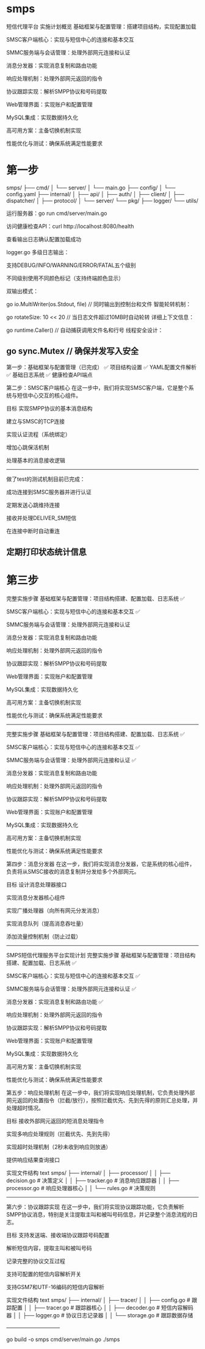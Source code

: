 # smps
短信代理平台
实施计划概览
基础框架与配置管理：搭建项目结构，实现配置加载

SMSC客户端核心：实现与短信中心的连接和基本交互

SMMC服务端与会话管理：处理外部网元连接和认证

消息分发器：实现消息复制和路由功能

响应处理机制：处理外部网元返回的指令

协议跟踪实现：解析SMPP协议和号码提取

Web管理界面：实现账户和配置管理

MySQL集成：实现数据持久化

高可用方案：主备切换机制实现

性能优化与测试：确保系统满足性能要求



# 第一步
smps/
├── cmd/
│   └── server/
│       └── main.go
├── config/
│   └── config.yaml
├── internal/
│   ├── api/
│   ├── auth/
│   ├── client/
│   ├── dispatcher/
│   ├── protocol/
│   └── server/
└── pkg/
    ├── logger/
    └── utils/


运行服务器：go run cmd/server/main.go

访问健康检查API：curl http://localhost:8080/health

查看输出日志确认配置加载成功

logger.go
多级日志输出：

支持DEBUG/INFO/WARNING/ERROR/FATAL五个级别

不同级别使用不同颜色标记（支持终端颜色显示）

双输出模式：

go
io.MultiWriter(os.Stdout, file) // 同时输出到控制台和文件
智能轮转机制：

go
rotateSize: 10 << 20 // 当日志文件超过10MB时自动轮转
详细上下文信息：

go
runtime.Caller() // 自动捕获调用文件名和行号
线程安全设计：

go
sync.Mutex // 确保并发写入安全
-----
第一步：基础框架与配置管理（已完成）
✅ 项目结构设置
✅ YAML配置文件解析
✅ 基础日志系统
✅ 健康检查API端点

第二步：SMSC客户端核心
在这一步中，我们将实现SMSC客户端，它是整个系统与短信中心交互的核心组件。

目标
实现SMPP协议的基本消息结构

建立与SMSC的TCP连接

实现认证流程（系统绑定）

增加心跳保活机制

处理基本的消息接收逻辑

----
做了test的测试机制目前已完成：

成功连接到SMSC服务器并进行认证

定期发送心跳维持连接

接收并处理DELIVER_SM短信

在连接中断时自动重连

定期打印状态统计信息
------



# 第三步
完整实施步骤
基础框架与配置管理：项目结构搭建、配置加载、日志系统 ✅

SMSC客户端核心：实现与短信中心的连接和基本交互 ✅

SMMC服务端与会话管理：处理外部网元连接和认证

消息分发器：实现消息复制和路由功能

响应处理机制：处理外部网元返回的指令

协议跟踪实现：解析SMPP协议和号码提取

Web管理界面：实现账户和配置管理

MySQL集成：实现数据持久化

高可用方案：主备切换机制实现

性能优化与测试：确保系统满足性能要求

______________________
完整实施步骤
基础框架与配置管理：项目结构搭建、配置加载、日志系统 ✅

SMSC客户端核心：实现与短信中心的连接和基本交互 ✅

SMMC服务端与会话管理：处理外部网元连接和认证 ✅

消息分发器：实现消息复制和路由功能

响应处理机制：处理外部网元返回的指令

协议跟踪实现：解析SMPP协议和号码提取

Web管理界面：实现账户和配置管理

MySQL集成：实现数据持久化

高可用方案：主备切换机制实现

性能优化与测试：确保系统满足性能要求

第四步：消息分发器
在这一步，我们将实现消息分发器，它是系统的核心组件，负责将从SMSC接收的消息复制并分发给多个外部网元。

目标
设计消息处理器接口

实现消息分发器核心组件

实现广播处理器（向所有网元分发消息）

实现消息队列（提高消息吞吐量）

添加流量控制机制（防止过载）



__________________________


SMPS短信代理服务平台实现计划
完整实施步骤
基础框架与配置管理：项目结构搭建、配置加载、日志系统 ✅

SMSC客户端核心：实现与短信中心的连接和基本交互 ✅

SMMC服务端与会话管理：处理外部网元连接和认证 ✅

消息分发器：实现消息复制和路由功能 ✅

响应处理机制：处理外部网元返回的指令

协议跟踪实现：解析SMPP协议和号码提取

Web管理界面：实现账户和配置管理

MySQL集成：实现数据持久化

高可用方案：主备切换机制实现

性能优化与测试：确保系统满足性能要求

第五步：响应处理机制
在这一步中，我们将实现响应处理机制，它负责处理外部网元返回的处置指令（拦截/放行），按照拦截优先、先到先得的原则汇总处理，并处理超时情况。

目标
接收外部网元返回的短消息处理指令

实现多响应处理规则（拦截优先、先到先得）

实现超时处理机制（2秒未收到响应则放通）

提供响应结果查询接口

实现文件结构
text
smps/
├── internal/
│   ├── processor/
│   │   ├── decision.go       # 决策定义
│   │   ├── tracker.go        # 消息响应跟踪器
│   │   ├── processor.go      # 响应处理器核心
│   │   └── rules.go          # 决策规则



___________

第六步：协议跟踪实现
在这一步中，我们将实现协议跟踪功能，它负责解析SMPP协议消息，特别是关注提取主叫和被叫号码信息，并记录整个消息流程的日志。

目标
支持发送端、接收端协议跟踪号码配置

解析短信内容，提取主叫和被叫号码

记录完整的协议交互过程

支持可配置的短信内容解析开关

支持GSM7和UTF-16编码的短信内容解析

实现文件结构
text
smps/
├── internal/
│   ├── tracer/
│   │   ├── config.go         # 跟踪配置
│   │   ├── tracer.go         # 跟踪器核心
│   │   ├── decoder.go        # 短信内容解码器
│   │   ├── logger.go         # 协议日志记录器
│   │   └── storage.go        # 跟踪数据存储

——————————



go build -o smps cmd/server/main.go
./smps
